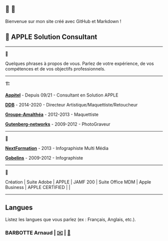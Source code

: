 ## 🐙 🧇
Bienvenue sur mon site créé avec GitHub et Markdown !
##  APPLE Solution Consultant

---
👤

Quelques phrases à propos de vous. Parlez de votre expérience, de vos compétences et de vos objectifs professionnels.

---
🏗️

**[Appitel](https://www.appitel.fr)** - Depuis 09/21 - Consultant en Solution APPLE

**[DDB](https://www.ddb.fr)** - 2014-2020 - Directeur Artistique/Maquettiste/Retoucheur

**[Groupe-Amalthéa](https://www.groupe-amalthea.fr)** - 2012-2013 - Maquettiste

**[Gutenberg-networks](https://www.gutenberg.agency/)** - 2009-2012 - PhotoGraveur

---
🏫

**[NextFormation](https://nextformation.com/)** - 2013 - Infographiste Multi Média

**[Gobelins](https://www.gobelins.fr/)** - 2009-2012 - Infographiste

---
💼


Création  |  Suite Adobe | APPLE  | JAMF 200  |  Suite Office 
MDM  | Apple Business  |  APPLE CERTIFIED |   |   

---

## Langues
Listez les langues que vous parlez (ex : Français, Anglais, etc.).

### BARBOTTE Arnaud | [✉️](mailto:votremail@example.com) | [📱](sms:+33688225022)
